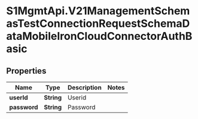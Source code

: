 # S1MgmtApi.V21ManagementSchemasTestConnectionRequestSchemaDataMobileIronCloudConnectorAuthBasic

## Properties
Name | Type | Description | Notes
------------ | ------------- | ------------- | -------------
**userId** | **String** | Userid | 
**password** | **String** | Password | 


